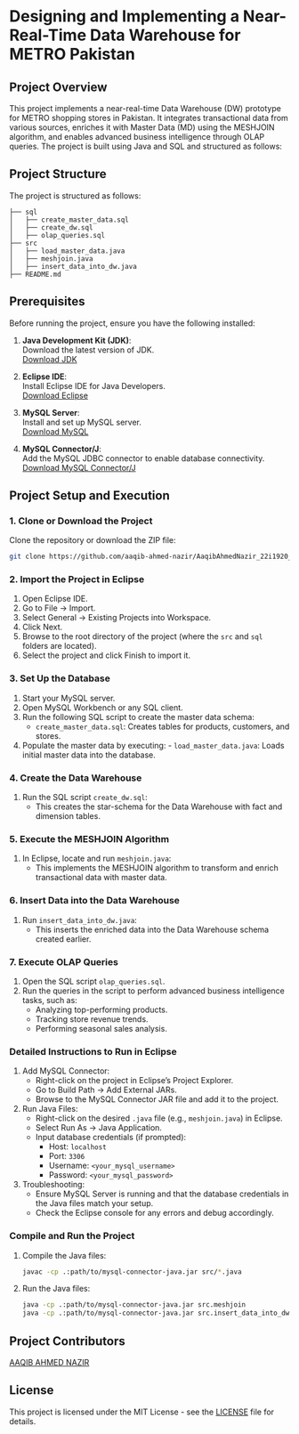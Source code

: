 # Designing and Implementing a Near-Real-Time Data Warehouse for METRO Pakistan

## Project Overview
This project implements a near-real-time Data Warehouse (DW) prototype for METRO shopping stores in Pakistan. It integrates transactional data from various sources, enriches it with Master Data (MD) using the MESHJOIN algorithm, and enables advanced business intelligence through OLAP queries. The project is built using Java and SQL and structured as follows:

## Project Structure
The project is structured as follows:

    ├── sql
    │   ├── create_master_data.sql
    │   ├── create_dw.sql
    │   ├── olap_queries.sql
    ├── src
    │   ├── load_master_data.java
    │   ├── meshjoin.java
    │   ├── insert_data_into_dw.java
    ├── README.md


## Prerequisites
Before running the project, ensure you have the following installed:
1. **Java Development Kit (JDK)**:  
   Download the latest version of JDK.  
   [Download JDK](https://www.oracle.com/java/technologies/javase-downloads.html)

2. **Eclipse IDE**:  
   Install Eclipse IDE for Java Developers.  
   [Download Eclipse](https://www.eclipse.org/downloads/)

3. **MySQL Server**:  
   Install and set up MySQL server.  
   [Download MySQL](https://dev.mysql.com/downloads/installer/)

4. **MySQL Connector/J**:  
   Add the MySQL JDBC connector to enable database connectivity.  
   [Download MySQL Connector/J](https://dev.mysql.com/downloads/connector/j/)

## Project Setup and Execution

### 1. Clone or Download the Project
Clone the repository or download the ZIP file:
    
```bash
git clone https://github.com/aaqib-ahmed-nazir/AaqibAhmedNazir_22i1920_Project.git
```
    
### 2. Import the Project in Eclipse

1. Open Eclipse IDE.
2. Go to File → Import.
3. Select General → Existing Projects into Workspace.
4. Click Next.
5. Browse to the root directory of the project (where the `src` and `sql` folders are located).
6. Select the project and click Finish to import it.

### 3. Set Up the Database

1. Start your MySQL server.
2. Open MySQL Workbench or any SQL client.
3. Run the following SQL script to create the master data schema:
    - `create_master_data.sql`: Creates tables for products, customers, and stores.
4. Populate the master data by executing:
        - `load_master_data.java`: Loads initial master data into the database.

### 4. Create the Data Warehouse

1. Run the SQL script `create_dw.sql`:
    - This creates the star-schema for the Data Warehouse with fact and dimension tables.

### 5. Execute the MESHJOIN Algorithm

1. In Eclipse, locate and run `meshjoin.java`:
    - This implements the MESHJOIN algorithm to transform and enrich transactional data with master data.

### 6. Insert Data into the Data Warehouse

1. Run `insert_data_into_dw.java`:
    - This inserts the enriched data into the Data Warehouse schema created earlier.

### 7. Execute OLAP Queries

1. Open the SQL script `olap_queries.sql`.
2. Run the queries in the script to perform advanced business intelligence tasks, such as:
    - Analyzing top-performing products.
    - Tracking store revenue trends.
    - Performing seasonal sales analysis.

### Detailed Instructions to Run in Eclipse

1. Add MySQL Connector:
     - Right-click on the project in Eclipse’s Project Explorer.
    - Go to Build Path → Add External JARs.
    - Browse to the MySQL Connector JAR file and add it to the project.
2. Run Java Files:
    - Right-click on the desired `.java` file (e.g., `meshjoin.java`) in Eclipse.
    - Select Run As → Java Application.
    - Input database credentials (if prompted):
        - Host: `localhost`
        - Port: `3306`
        - Username: `<your_mysql_username>`
        - Password: `<your_mysql_password>`
3. Troubleshooting:
    - Ensure MySQL Server is running and that the database credentials in the Java files match your setup.
    - Check the Eclipse console for any errors and debug accordingly.

### Compile and Run the Project

1. Compile the Java files:
    ```bash
    javac -cp .:path/to/mysql-connector-java.jar src/*.java
    ```

2. Run the Java files:
    ```bash
    java -cp .:path/to/mysql-connector-java.jar src.meshjoin
    java -cp .:path/to/mysql-connector-java.jar src.insert_data_into_dw
    ```

## Project Contributors 
[AAQIB AHMED NAZIR](https://github.com/aaqib-ahmed-nazir)

## License
This project is licensed under the MIT License - see the [LICENSE](https://opensource.org/license/MIT) file for details.






